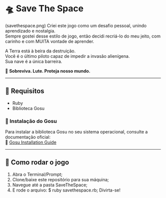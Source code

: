 # 🛸 Save The Space  
(savethespace.png)
Criei este jogo como um desafio pessoal, unindo aprendizado e nostalgia.  
Sempre gostei desse estilo de jogo, então decidi recriá-lo do meu jeito, com carinho e com MUITA vontade de aprender.  

A Terra está à beira da destruição.  
Você é o último piloto capaz de impedir a invasão alienígena.  
Sua nave é a única barreira.  

🚀 **Sobreviva. Lute. Proteja nosso mundo.**  

---

## 🔧 Requisitos  

- Ruby  
- Biblioteca Gosu  

### 📌 Instalação do Gosu  

Para instalar a biblioteca Gosu no seu sistema operacional, consulte a documentação oficial:  
🔗 [Gosu Installation Guide](https://github.com/gosu/gosu/wiki#installation)  

---

## 🚀 Como rodar o jogo  

1. Abra o Terminal/Prompt;
2. Clone/baixe este repositório para sua máquina;
3. Navegue até a pasta SaveTheSpace;
4. E rode o arquivo: $ ruby savethespace.rb;
Divirta-se!  

  
